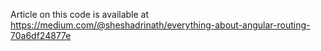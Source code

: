 Article on this code is available at https://medium.com/@sheshadrinath/everything-about-angular-routing-70a6df24877e
